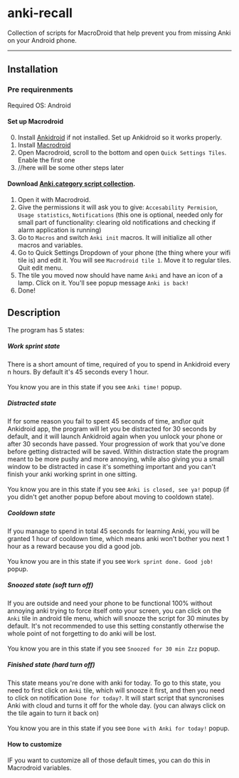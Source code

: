 # anki-recall
Collection of scripts for MacroDroid that help prevent you from missing Anki on your Android phone.

***
## Installation

### Pre requirenments

Required OS: Android
#### Set up Macrodroid
0. Install [Ankidroid](https://play.google.com/store/apps/details?id=com.ichi2.anki) if not installed. Set up Ankidroid so it works properly.
1. Install [Macrodroid](https://play.google.com/store/apps/details?id=com.arlosoft.macrodroid "playstore link")
2. Open Macrodroid, scroll to the bottom and open `Quick Settings Tiles`. Enable the first one
3. //here will be some other steps later

#### Download [Anki.category script collection](https://github.com/labmem8/anki-recall/releases/tag/pre-release).
1. Open it with Macrodroid.
2. Give the permissions it will ask you to give: `Accesability Permision`, `Usage statistics`, `Notifications` (this one is optional, needed only for small part of functionality: clearing old notifications and checking if alarm application is running)
3. Go to `Macros` and switch `Anki init` macros. It will initialize all other macros and variables.
4. Go to Quick Settings Dropdown of your phone (the thing where your wifi tile is) and edit it. You will see `Macrodroid tile 1`. Move it to regular tiles. Quit edit menu.
5. The tile you moved now should have name `Anki` and have an icon of a lamp. Click on it. You'll see popup message `Anki is back!`
6. Done!

## Description
The program has 5 states:
  ##### Work sprint state
  There is a short amount of time, required of you to spend in Ankidroid every n hours. By default it's 45 seconds every 1 hour.
  <br><br>You know you are in this state if you see `Anki time!` popup. 
  ##### Distracted state
  If for some reason you fail to spent 45 seconds of time, and\or quit Ankidroid app, the program will let you be distracted for 30 seconds by default,
  and it will launch Ankidroid again when you unlock your phone or after 30 seconds have passed. Your progression of work that you've done before 
  getting distracted will be saved. Within distraction state the program meant to be more pushy and more annoying, while also giving you a small
  window to be distracted in case it's something important and you can't finish your anki working sprint in one sitting.
  <br><br>You know you are in this state if you see `Anki is closed, see ya!` popup (if you didn't get another popup before about moving to cooldown state).
  ##### Cooldown state
  If you manage to spend in total 45 seconds for learning Anki, you will be granted 1 hour of cooldown time, which means anki won't bother you next 1   hour as a reward because you did a good job.
  <br><br>You know you are in this state if you see `Work sprint done. Good job!` popup.
  ##### Snoozed state (soft turn off)
  If you are outside and need your phone to be functional 100% without annoying anki trying to force itself onto your screen, you can click on the `Anki` tile in android tile menu, which will snooze the script for 30 minutes by default. It's not recommended to use this setting constantly otherwise the whole point of not forgetting to do anki will be lost.
  <br><br>You know you are in this state if you see `Snoozed for 30 min Zzz` popup.
  ##### Finished state (hard turn off)
  This state means you're done with anki for today. To go to this state, you need to first click on `Anki` tile, which will snooze it first, and then you need to click on notification `Done for today?`. It will start script that syncronises Anki with cloud and turns it off for the whole day. (you can always click on the tile again to turn it back on)
  <br><br>You know you are in this state if you see `Done with Anki for today!` popup.
  
#### How to customize
IF you want to customize all of those default times, you can do this in Macrodroid variables.

